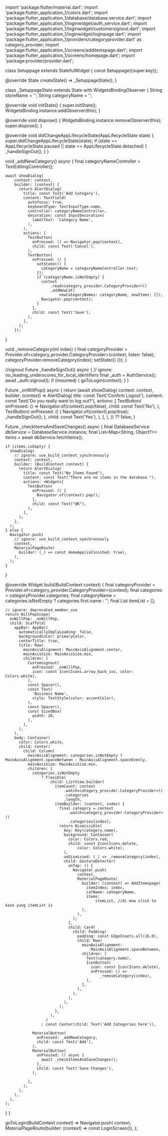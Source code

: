 import 'package:flutter/material.dart';
import 'package:flutter_application_1/colors.dart';
import 'package:flutter_application_1/database/database.service.dart';
import 'package:flutter_application_1/loginwidget/auth_service.dart';
import 'package:flutter_application_1/loginwidget/customersignout.dart';
import 'package:flutter_application_1/loginwidget/loginpage.dart';
import 'package:flutter_application_1/providers/categoryprovider.dart'
    as category_provider;
import 'package:flutter_application_1/screens/additemspage.dart';
import 'package:flutter_application_1/screens/homepage.dart';
import 'package:provider/provider.dart';

class Setuppage extends StatefulWidget {
  const Setuppage({super.key});

  @override
  State<Setuppage> createState() => _SetuppageState();
}

class _SetuppageState extends State<Setuppage> with WidgetsBindingObserver {
  String storeName = '';
  String categoryName = '';

  @override
  void initState() {
    super.initState();
    WidgetsBinding.instance.addObserver(this);
  }

  @override
  void dispose() {
    WidgetsBinding.instance.removeObserver(this);
    super.dispose();
  }

  @override
  void didChangeAppLifecycleState(AppLifecycleState state) {
    super.didChangeAppLifecycleState(state);
    if (state == AppLifecycleState.paused || state == AppLifecycleState.detached) {
      _handleSignOut();
    }
  }

  void _addNewCategory() async {
    final categoryNameController = TextEditingController();

    await showDialog(
        context: context,
        builder: (context) {
          return AlertDialog(
            title: const Text('Add Category'),
            content: TextField(
              autofocus: true,
              keyboardType: TextInputType.name,
              controller: categoryNameController,
              decoration: const InputDecoration(
                labelText: 'Category Name',
              ),
            ),
            actions: [
              TextButton(
                onPressed: () => Navigator.pop(context),
                child: const Text('Cancel'),
              ),
              TextButton(
                onPressed: () {
                  setState(() {
                    categoryName = categoryNameController.text;
                  });
                  if (categoryName.isNotEmpty) {
                    context
                        .read<category_provider.CategoryProvider>()
                        .addNewCat(
                            newCategoryNames: categoryName, newItems: []);
                    Navigator.pop(context);
                  }
                },
                child: const Text('Save'),
              ),
            ],
          );
        });
  }

  void _removeCategory(int index) {
    final categoryProvider =
        Provider.of<category_provider.CategoryProvider>(context, listen: false);
    categoryProvider.removeCategory(index);
    setState(() {});
  }

  //signout
  Future<void> _handleSignOut() async {
    // ignore: no_leading_underscores_for_local_identifiers
    final _auth = AuthService();
    await _auth.signout();
    if (mounted) {
      goToLogin(context);
    }
  }

  Future<bool> _onWillPop() async {
    return (await showDialog(
          context: context,
          builder: (context) => AlertDialog(
            title: const Text('Confirm Logout'),
            content: const Text('Do you really want to log out?'),
            actions: <Widget>[
              TextButton(
                onPressed: () => Navigator.of(context).pop(false),
                child: const Text('No'),
              ),
              TextButton(
                onPressed: () {
                  Navigator.of(context).pop(true);
                  _handleSignOut();
                },
                child: const Text('Yes'),
              ),
            ],
          ),
        )) ??
        false;
  }

  Future<void> _checkItemsAndSaveChanges() async {
    final DatabaseService dbService = DatabaseService.instance;
    final List<Map<String, Object?>> items = await dbService.fetchItems();

    if (items.isEmpty) {
      showDialog(
        // ignore: use_build_context_synchronously
        context: context,
        builder: (BuildContext context) {
          return AlertDialog(
            title: const Text("No Items Found"),
            content: const Text("There are no items in the database."),
            actions: <Widget>[
              TextButton(
                onPressed: () {
                  Navigator.of(context).pop();
                },
                child: const Text("OK"),
              ),
            ],
          );
        },
      );
    } else {
      Navigator.push(
        // ignore: use_build_context_synchronously
        context,
        MaterialPageRoute(
          builder: (_) => const HomeApp(isFinished: true),
        ),
      );
    }
  }

  @override
  Widget build(BuildContext context) {
    final categoryProvider =
        Provider.of<category_provider.CategoryProvider>(context);
    final categories = categoryProvider.categories;
    final categoryName = categories.isNotEmpty ? categories.first.name : '';
    final List<Item> itemList = [];

    // ignore: deprecated_member_use
    return WillPopScope(
      onWillPop: _onWillPop,
      child: Scaffold(
        appBar: AppBar(
          automaticallyImplyLeading: false,
          backgroundColor: primaryColor,
          centerTitle: true,
          title: Row(
            mainAxisAlignment: MainAxisAlignment.center,
            mainAxisSize: MainAxisSize.min,
            children: [
              Customsignout(
                onPressed: _onWillPop,
                icon: const Icon(Icons.arrow_back_ios, color: Colors.white),
              ),
              const Spacer(),
              const Text(
                'Business Name',
                style: TextStyle(color: accentColor),
              ),
              const Spacer(),
              const SizedBox(
                width: 20,
              ),
            ],
          ),
        ),
        body: Container(
          color: Colors.white,
          child: Center(
            child: Column(
              mainAxisAlignment: categories.isNotEmpty ? MainAxisAlignment.spaceBetween : MainAxisAlignment.spaceEvenly,
              mainAxisSize: MainAxisSize.min,
              children: [
                categories.isNotEmpty
                    ? Flexible(
                        child: ListView.builder(
                          itemCount: context
                              .watch<category_provider.CategoryProvider>()
                              .categories
                              .length,
                          itemBuilder: (context, index) {
                            final category = context
                                .watch<category_provider.CategoryProvider>()
                                .categories[index];
                            return Dismissible(
                              key: Key(category.name),
                              background: Container(
                                color: Colors.red,
                                child: const Icon(Icons.delete,
                                    color: Colors.white),
                              ),
                              onDismissed: (_) => _removeCategory(index),
                              child: GestureDetector(
                                onTap: () {
                                  Navigator.push(
                                    context,
                                    MaterialPageRoute(
                                      builder: (context) => AddItemspage(
                                        itemIndex: index,
                                        catName: categoryName,
                                        items:
                                            itemList, //di mna click to kase yung itemList is
                                      ),
                                    ),
                                  );
                                },
                                child: Card(
                                  child: Padding(
                                    padding: const EdgeInsets.all(16.0),
                                    child: Row(
                                      mainAxisAlignment:
                                          MainAxisAlignment.spaceBetween,
                                      children: [
                                        Text(category.name),
                                        IconButton(
                                          icon: const Icon(Icons.delete),
                                          onPressed: () =>
                                              _removeCategory(index),
                                        ),
                                      ],
                                    ),
                                  ),
                                ),
                              ),
                            );
                          },
                        ),
                      )
                    : const Center(child: Text('Add Categories here')),
            
                MaterialButton(
                  onPressed: _addNewCategory,
                  child: const Text('Add'),
                ),
                MaterialButton(
                  onPressed: () async {
                    await _checkItemsAndSaveChanges();
                  },
                  child: const Text('Save Changes'),
                ),
              
              ],
            ),
          ),
        ),
      ),
    );
  }
}

goToLogin(BuildContext context) => Navigator.push(
      context,
      MaterialPageRoute(builder: (context) => const LoginScreen()),
    );
